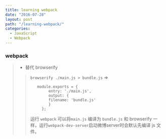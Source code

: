 ```yaml
---
title: learning webpack
date: "2016-07-28"
layout: post
path: "/learning-webpack/"
categories:
  - JavaScript
  - Webpack
---
```


<h3>webpack</h3>

<blockquote><ul><li>替代 browserify </li></ul><blockquote><p><code>browserify ./main.js > bundle.js</code> =>  </p><pre><code>   module.exports = {
        entry: './main.js',
        output: {
        filename: 'bundle.js'
        }
     };  </code></pre><p> 运行 <code>webpack</code> 可以将<code>main.js</code> 编译为 <code>bundle.js</code> 和 browserify 一样，运行<code>webpack-dev-server</code>启动微博server时会默认先编译 js 文件。</p></blockquote></blockquote>
